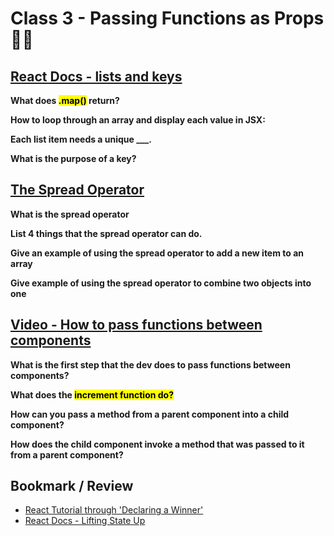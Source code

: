 # Class 3 - Passing Functions as Props 😶‍🌫️

## [React Docs - lists and keys](https://reactjs.org/docs/lists-and-keys.html)

**What does <mark>.map()</mark> return?**

**How to loop through an array and display each value in JSX:**

**Each list item needs a unique ___.**

**What is the purpose of a key?**

## [The Spread Operator](https://medium.com/coding-at-dawn/how-to-use-the-spread-operator-in-javascript-b9e4a8b06fab)

**What is the spread operator**

**List 4 things that the spread operator can do.**

**Give an example of using the spread operator to add a new item to an array**

**Give example of using the spread operator to combine two objects into one**

## [Video - How to pass functions between components](https://www.youtube.com/watch?v=c05OL7XbwXU)

**What is the first step that the dev does to pass functions between components?**

**What does the <mark>increment<mark> function do?**

**How can you pass a method from a parent component into a child component?**

**How does the child component invoke a method that was passed to it from a parent component?**

## Bookmark / Review

- [React Tutorial through 'Declaring a Winner'](https://reactjs.org/tutorial/tutorial.html)
- [React Docs - Lifting State Up](https://reactjs.org/docs/lifting-state-up.html)